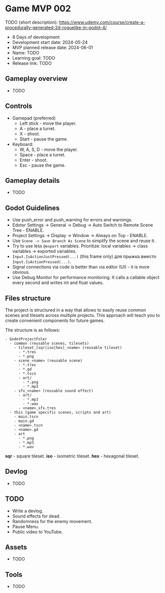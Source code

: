 # Game MVP 002

TODO (short description): https://www.udemy.com/course/create-a-procedurally-generated-2d-roguelike-in-godot-4/

- 8 Days of development
- Development start date: 2024-05-24
- MVP planned release date: 2024-06-01
- Name: TODO
- Learning goal: TODO
- Release link: TODO

## Gameplay overview

- TODO

## Controls

- Gamepad (preferred)
  - Left stick - move the player.
  - A - place a turret.
  - X - shoot.
  - Start - pause the game.
- Keyboard:
  - W, A, S, D - move the player.
  - Space - place a turret.
  - Enter - shoot.
  - Esc - pause the game.

## Gameplay details

- TODO

## Godot Guidelines

- Use push_error and push_warning for errors and warnings.
- Edotor Settings -> General -> Debug -> Auto Switch to Remote Scene Tree - ENABLE.
- Project Settings -> Display -> Window -> Always on Top - ENABLE.
- Use `Scene -> Save Branch As Scene` to simplify the scene and reuse it.
- Try to use less `@export` variables. Prioritize: local variables -> class variables -> exported variables.
- `Input.IsActionJustPressed(...)` (this frame only) для прыжка вместо `Input.IsActionPressed(...)`.
- Signal connections via code is better than via editor (UI) - it is more obvious.
- Use Debug Monitor for performance monitoring. It calls a callable object every second and writes int and float values.

## Files structure

The project is structured in a way that allows to easily reuse common scenes and tilesets across multiple projects. This approach will teach you to create convenient components for future games.

The structure is as follows:

```
- GodotProjectFoler
  - common (reusable scenes, tilesets)
	- tileset_[sqr|iso|hex]_<name> (reusable tileset)
	  - *.tres
	  - *.png
	- scene_<name> (reusable scene)
	  - *.tres
	  - *.gd
	  - *.tscn
	  - art/
		- *.png
		- *.mp3
	- sfx_<name> (reusable sound effect)
	  - art/
		- *.mp3
		- *.wav
	  - <name>_sfx.tres
  - this (game specific scenes, scripts and art)
	- main.tscn
	- main.gd
	- <name>.tscn
	- <name>.gd
	- art
	  - *.png
	  - *.mp3
	  - *.wav
```

**sqr** - square tileset.
**iso** - isometric tileset.
**hex** - hexagonal tileset.

## Devlog

- TODO

## TODO

- Write a devlog.
- Sound effects for dead.
- Randomness for the enemy movement.
- Pause Menu.
- Public video to YouTube.

## Assets

- TODO

## Tools

- TODO
